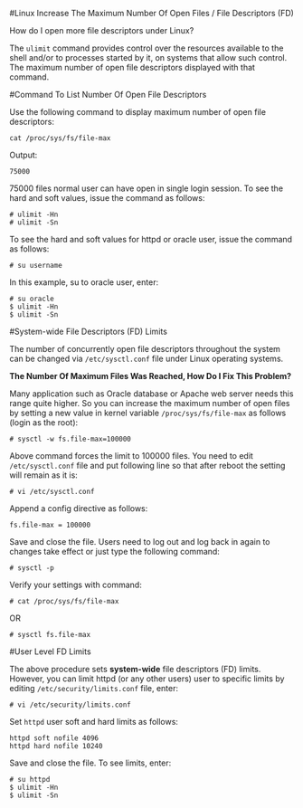 #Linux Increase The Maximum Number Of Open Files / File Descriptors (FD)

How do I open more file descriptors under Linux?

The `ulimit` command provides control over the resources available to 
the shell and/or to processes started by it, on systems that allow such
control. The maximum number of open file descriptors displayed with 
that command. 

#Command To List Number Of Open File Descriptors

Use the following command to display maximum number of open file 
descriptors:

```
cat /proc/sys/fs/file-max
```

Output:

```
75000
```

75000 files normal user can have open in single login session. To see 
the hard and soft values, issue the command as follows:

```
# ulimit -Hn
# ulimit -Sn
```

To see the hard and soft values for httpd or oracle user, issue the 
command as follows:

```
# su username
```

In this example, su to oracle user, enter:

```
# su oracle
$ ulimit -Hn
$ ulimit -Sn
```

#System-wide File Descriptors (FD) Limits

The number of concurrently open file descriptors throughout the system 
can be changed via `/etc/sysctl.conf` file under Linux operating 
systems.

**The Number Of Maximum Files Was Reached, How Do I Fix This Problem?**

Many application such as Oracle database or Apache web server needs 
this range quite higher. So you can increase the maximum number of open
files by setting a new value in kernel variable `/proc/sys/fs/file-max`
as follows (login as the root):

```
# sysctl -w fs.file-max=100000
```

Above command forces the limit to 100000 files. You need to edit 
`/etc/sysctl.conf` file and put following line so that after reboot the
setting will remain as it is:

```
# vi /etc/sysctl.conf
```

Append a config directive as follows:

```
fs.file-max = 100000
```

Save and close the file. Users need to log out and log back in again to
changes take effect or just type the following command:

```
# sysctl -p
```

Verify your settings with command:

```
# cat /proc/sys/fs/file-max
```

OR

```
# sysctl fs.file-max
```

#User Level FD Limits

The above procedure sets **system-wide** file descriptors (FD) limits.
However, you can limit httpd (or any other users) user to specific 
limits by editing `/etc/security/limits.conf` file, enter:

```
# vi /etc/security/limits.conf
```

Set `httpd` user soft and hard limits as follows:

```
httpd soft nofile 4096
httpd hard nofile 10240
```

Save and close the file. To see limits, enter:

```
# su httpd
$ ulimit -Hn
$ ulimit -Sn
```










